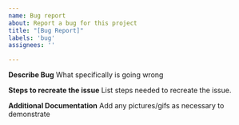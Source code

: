 ```yaml
---
name: Bug report
about: Report a bug for this project
title: "[Bug Report]"
labels: 'bug'
assignees: ''

---
```


**Describe Bug**
What specifically is going wrong

**Steps to recreate the issue**
List steps needed to recreate the issue.

**Additional Documentation**
Add any pictures/gifs as necessary to demonstrate
